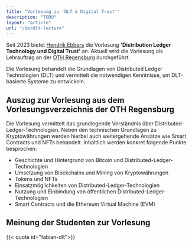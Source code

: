 ```yaml
---
title: "Vorlesung zu 'DLT & Digital Trust'"
description: "TODO"
layout: "article"
url: "/de/dlt-lecture"
---
```


Seit 2023 bietet [Hendrik Ebbers](/about-hendrik) die Vorlesung **'Distribution Ledger Technology und Digital Trust'** an.
Aktuell wird die Vorlesung als Lehrauftrag an der [OTH Regensburg](https://www.oth-regensburg.de) durchgeführt.

Die Vorlesung behandelt die Grundlagen von Distributed Ledger Technologien (DLT) und vermittelt die notwendigen
Kenntnisse, um DLT-basierte Systeme zu entwickeln.

## Auszug zur Vorlesung aus dem Vorlesungsverzeichnis der OTH Regensburg

Die Vorlesung vermittelt das grundlegende Verständnis über Distributed-Ledger-Technologien.
Neben den technischen Grundlagen zu Kryptowährungen werden hierbei auch weitergehende Ansätze wie
Smart Contracts und NFTs behandelt.
Inhaltlich werden konkret folgende Punkte besprochen:

- Geschichte und Hintergrund von Bitcoin und Distributed-Ledger-Technologien
- Umsetzung von Blockchains und Mining von Kryptowährungen
- Tokens und NFTs
- Einsatzmöglichkeiten von Distributed-Ledger-Technologien
- Nutzung und Einbindung von öffentlichen Distributed-Ledger-Technologien
- Smart Contracts und die Ethereum Virtual Machine (EVM)

## Meinung der Studenten zur Vorlesung
{{< quote id="fabian-dlt">}}